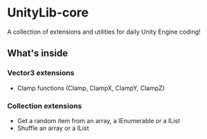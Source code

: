 # UnityLib-core
A collection of extensions and utilities for daily Unity Engine coding!

## What's inside
### Vector3 extensions
* Clamp functions (Clamp, ClampX, ClampY, ClampZ)

### Collection extensions
* Get a random item from an array, a IEnumerable or a IList
* Shuffle an array or a IList

